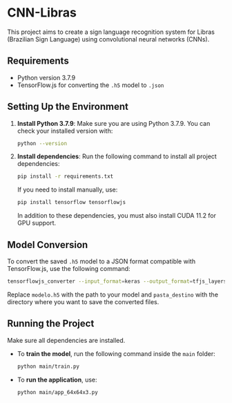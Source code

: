 # CNN-Libras

This project aims to create a sign language recognition system for Libras (Brazilian Sign Language) using convolutional neural networks (CNNs).

## Requirements

- Python version 3.7.9
- TensorFlow.js for converting the `.h5` model to `.json`

## Setting Up the Environment

1. **Install Python 3.7.9**:
   Make sure you are using Python 3.7.9. You can check your installed version with:

   ```bash
   python --version
   ```

2. **Install dependencies**:
   Run the following command to install all project dependencies:

   ```bash
   pip install -r requirements.txt
   ```

   If you need to install manually, use:

   ```bash
   pip install tensorflow tensorflowjs
   ```

   In addition to these dependencies, you must also install CUDA 11.2 for GPU support.

## Model Conversion

To convert the saved `.h5` model to a JSON format compatible with TensorFlow.js, use the following command:

```bash
tensorflowjs_converter --input_format=keras --output_format=tfjs_layers_model input_model.h5 model_tfjs
```

Replace `modelo.h5` with the path to your model and `pasta_destino` with the directory where you want to save the converted files.

## Running the Project

Make sure all dependencies are installed.

- To **train the model**, run the following command inside the `main` folder:

  ```bash
  python main/train.py
  ```

- To **run the application**, use:

  ```bash
  python main/app_64x64x3.py
  ```